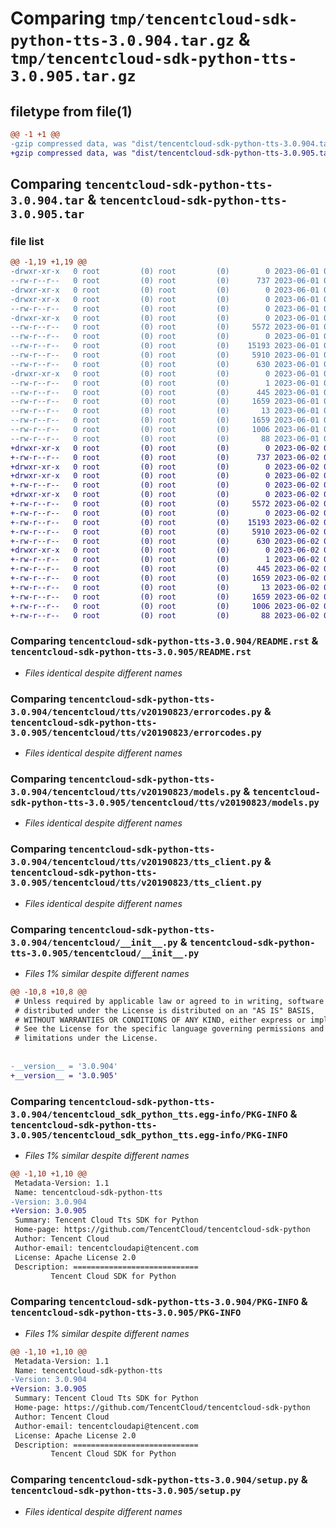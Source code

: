# Comparing `tmp/tencentcloud-sdk-python-tts-3.0.904.tar.gz` & `tmp/tencentcloud-sdk-python-tts-3.0.905.tar.gz`

## filetype from file(1)

```diff
@@ -1 +1 @@
-gzip compressed data, was "dist/tencentcloud-sdk-python-tts-3.0.904.tar", last modified: Thu Jun  1 02:50:20 2023, max compression
+gzip compressed data, was "dist/tencentcloud-sdk-python-tts-3.0.905.tar", last modified: Fri Jun  2 00:43:29 2023, max compression
```

## Comparing `tencentcloud-sdk-python-tts-3.0.904.tar` & `tencentcloud-sdk-python-tts-3.0.905.tar`

### file list

```diff
@@ -1,19 +1,19 @@
-drwxr-xr-x   0 root         (0) root         (0)        0 2023-06-01 02:50:20.000000 tencentcloud-sdk-python-tts-3.0.904/
--rw-r--r--   0 root         (0) root         (0)      737 2023-06-01 02:50:20.000000 tencentcloud-sdk-python-tts-3.0.904/README.rst
-drwxr-xr-x   0 root         (0) root         (0)        0 2023-06-01 02:50:20.000000 tencentcloud-sdk-python-tts-3.0.904/tencentcloud/
-drwxr-xr-x   0 root         (0) root         (0)        0 2023-06-01 02:50:20.000000 tencentcloud-sdk-python-tts-3.0.904/tencentcloud/tts/
--rw-r--r--   0 root         (0) root         (0)        0 2023-06-01 02:50:20.000000 tencentcloud-sdk-python-tts-3.0.904/tencentcloud/tts/__init__.py
-drwxr-xr-x   0 root         (0) root         (0)        0 2023-06-01 02:50:20.000000 tencentcloud-sdk-python-tts-3.0.904/tencentcloud/tts/v20190823/
--rw-r--r--   0 root         (0) root         (0)     5572 2023-06-01 02:50:20.000000 tencentcloud-sdk-python-tts-3.0.904/tencentcloud/tts/v20190823/errorcodes.py
--rw-r--r--   0 root         (0) root         (0)        0 2023-06-01 02:50:20.000000 tencentcloud-sdk-python-tts-3.0.904/tencentcloud/tts/v20190823/__init__.py
--rw-r--r--   0 root         (0) root         (0)    15193 2023-06-01 02:50:20.000000 tencentcloud-sdk-python-tts-3.0.904/tencentcloud/tts/v20190823/models.py
--rw-r--r--   0 root         (0) root         (0)     5910 2023-06-01 02:50:20.000000 tencentcloud-sdk-python-tts-3.0.904/tencentcloud/tts/v20190823/tts_client.py
--rw-r--r--   0 root         (0) root         (0)      630 2023-06-01 02:50:20.000000 tencentcloud-sdk-python-tts-3.0.904/tencentcloud/__init__.py
-drwxr-xr-x   0 root         (0) root         (0)        0 2023-06-01 02:50:20.000000 tencentcloud-sdk-python-tts-3.0.904/tencentcloud_sdk_python_tts.egg-info/
--rw-r--r--   0 root         (0) root         (0)        1 2023-06-01 02:50:20.000000 tencentcloud-sdk-python-tts-3.0.904/tencentcloud_sdk_python_tts.egg-info/dependency_links.txt
--rw-r--r--   0 root         (0) root         (0)      445 2023-06-01 02:50:20.000000 tencentcloud-sdk-python-tts-3.0.904/tencentcloud_sdk_python_tts.egg-info/SOURCES.txt
--rw-r--r--   0 root         (0) root         (0)     1659 2023-06-01 02:50:20.000000 tencentcloud-sdk-python-tts-3.0.904/tencentcloud_sdk_python_tts.egg-info/PKG-INFO
--rw-r--r--   0 root         (0) root         (0)       13 2023-06-01 02:50:20.000000 tencentcloud-sdk-python-tts-3.0.904/tencentcloud_sdk_python_tts.egg-info/top_level.txt
--rw-r--r--   0 root         (0) root         (0)     1659 2023-06-01 02:50:20.000000 tencentcloud-sdk-python-tts-3.0.904/PKG-INFO
--rw-r--r--   0 root         (0) root         (0)     1006 2023-06-01 02:50:20.000000 tencentcloud-sdk-python-tts-3.0.904/setup.py
--rw-r--r--   0 root         (0) root         (0)       88 2023-06-01 02:50:20.000000 tencentcloud-sdk-python-tts-3.0.904/setup.cfg
+drwxr-xr-x   0 root         (0) root         (0)        0 2023-06-02 00:43:29.000000 tencentcloud-sdk-python-tts-3.0.905/
+-rw-r--r--   0 root         (0) root         (0)      737 2023-06-02 00:43:29.000000 tencentcloud-sdk-python-tts-3.0.905/README.rst
+drwxr-xr-x   0 root         (0) root         (0)        0 2023-06-02 00:43:29.000000 tencentcloud-sdk-python-tts-3.0.905/tencentcloud/
+drwxr-xr-x   0 root         (0) root         (0)        0 2023-06-02 00:43:29.000000 tencentcloud-sdk-python-tts-3.0.905/tencentcloud/tts/
+-rw-r--r--   0 root         (0) root         (0)        0 2023-06-02 00:43:29.000000 tencentcloud-sdk-python-tts-3.0.905/tencentcloud/tts/__init__.py
+drwxr-xr-x   0 root         (0) root         (0)        0 2023-06-02 00:43:29.000000 tencentcloud-sdk-python-tts-3.0.905/tencentcloud/tts/v20190823/
+-rw-r--r--   0 root         (0) root         (0)     5572 2023-06-02 00:43:29.000000 tencentcloud-sdk-python-tts-3.0.905/tencentcloud/tts/v20190823/errorcodes.py
+-rw-r--r--   0 root         (0) root         (0)        0 2023-06-02 00:43:29.000000 tencentcloud-sdk-python-tts-3.0.905/tencentcloud/tts/v20190823/__init__.py
+-rw-r--r--   0 root         (0) root         (0)    15193 2023-06-02 00:43:29.000000 tencentcloud-sdk-python-tts-3.0.905/tencentcloud/tts/v20190823/models.py
+-rw-r--r--   0 root         (0) root         (0)     5910 2023-06-02 00:43:29.000000 tencentcloud-sdk-python-tts-3.0.905/tencentcloud/tts/v20190823/tts_client.py
+-rw-r--r--   0 root         (0) root         (0)      630 2023-06-02 00:43:29.000000 tencentcloud-sdk-python-tts-3.0.905/tencentcloud/__init__.py
+drwxr-xr-x   0 root         (0) root         (0)        0 2023-06-02 00:43:29.000000 tencentcloud-sdk-python-tts-3.0.905/tencentcloud_sdk_python_tts.egg-info/
+-rw-r--r--   0 root         (0) root         (0)        1 2023-06-02 00:43:29.000000 tencentcloud-sdk-python-tts-3.0.905/tencentcloud_sdk_python_tts.egg-info/dependency_links.txt
+-rw-r--r--   0 root         (0) root         (0)      445 2023-06-02 00:43:29.000000 tencentcloud-sdk-python-tts-3.0.905/tencentcloud_sdk_python_tts.egg-info/SOURCES.txt
+-rw-r--r--   0 root         (0) root         (0)     1659 2023-06-02 00:43:29.000000 tencentcloud-sdk-python-tts-3.0.905/tencentcloud_sdk_python_tts.egg-info/PKG-INFO
+-rw-r--r--   0 root         (0) root         (0)       13 2023-06-02 00:43:29.000000 tencentcloud-sdk-python-tts-3.0.905/tencentcloud_sdk_python_tts.egg-info/top_level.txt
+-rw-r--r--   0 root         (0) root         (0)     1659 2023-06-02 00:43:29.000000 tencentcloud-sdk-python-tts-3.0.905/PKG-INFO
+-rw-r--r--   0 root         (0) root         (0)     1006 2023-06-02 00:43:29.000000 tencentcloud-sdk-python-tts-3.0.905/setup.py
+-rw-r--r--   0 root         (0) root         (0)       88 2023-06-02 00:43:29.000000 tencentcloud-sdk-python-tts-3.0.905/setup.cfg
```

### Comparing `tencentcloud-sdk-python-tts-3.0.904/README.rst` & `tencentcloud-sdk-python-tts-3.0.905/README.rst`

 * *Files identical despite different names*

### Comparing `tencentcloud-sdk-python-tts-3.0.904/tencentcloud/tts/v20190823/errorcodes.py` & `tencentcloud-sdk-python-tts-3.0.905/tencentcloud/tts/v20190823/errorcodes.py`

 * *Files identical despite different names*

### Comparing `tencentcloud-sdk-python-tts-3.0.904/tencentcloud/tts/v20190823/models.py` & `tencentcloud-sdk-python-tts-3.0.905/tencentcloud/tts/v20190823/models.py`

 * *Files identical despite different names*

### Comparing `tencentcloud-sdk-python-tts-3.0.904/tencentcloud/tts/v20190823/tts_client.py` & `tencentcloud-sdk-python-tts-3.0.905/tencentcloud/tts/v20190823/tts_client.py`

 * *Files identical despite different names*

### Comparing `tencentcloud-sdk-python-tts-3.0.904/tencentcloud/__init__.py` & `tencentcloud-sdk-python-tts-3.0.905/tencentcloud/__init__.py`

 * *Files 1% similar despite different names*

```diff
@@ -10,8 +10,8 @@
 # Unless required by applicable law or agreed to in writing, software
 # distributed under the License is distributed on an "AS IS" BASIS,
 # WITHOUT WARRANTIES OR CONDITIONS OF ANY KIND, either express or implied.
 # See the License for the specific language governing permissions and
 # limitations under the License.
 
 
-__version__ = '3.0.904'
+__version__ = '3.0.905'
```

### Comparing `tencentcloud-sdk-python-tts-3.0.904/tencentcloud_sdk_python_tts.egg-info/PKG-INFO` & `tencentcloud-sdk-python-tts-3.0.905/tencentcloud_sdk_python_tts.egg-info/PKG-INFO`

 * *Files 1% similar despite different names*

```diff
@@ -1,10 +1,10 @@
 Metadata-Version: 1.1
 Name: tencentcloud-sdk-python-tts
-Version: 3.0.904
+Version: 3.0.905
 Summary: Tencent Cloud Tts SDK for Python
 Home-page: https://github.com/TencentCloud/tencentcloud-sdk-python
 Author: Tencent Cloud
 Author-email: tencentcloudapi@tencent.com
 License: Apache License 2.0
 Description: ============================
         Tencent Cloud SDK for Python
```

### Comparing `tencentcloud-sdk-python-tts-3.0.904/PKG-INFO` & `tencentcloud-sdk-python-tts-3.0.905/PKG-INFO`

 * *Files 1% similar despite different names*

```diff
@@ -1,10 +1,10 @@
 Metadata-Version: 1.1
 Name: tencentcloud-sdk-python-tts
-Version: 3.0.904
+Version: 3.0.905
 Summary: Tencent Cloud Tts SDK for Python
 Home-page: https://github.com/TencentCloud/tencentcloud-sdk-python
 Author: Tencent Cloud
 Author-email: tencentcloudapi@tencent.com
 License: Apache License 2.0
 Description: ============================
         Tencent Cloud SDK for Python
```

### Comparing `tencentcloud-sdk-python-tts-3.0.904/setup.py` & `tencentcloud-sdk-python-tts-3.0.905/setup.py`

 * *Files identical despite different names*


